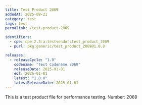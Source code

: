 ```yaml
---
title: Test Product 2069
addedAt: 2025-08-21
category: test
tags: test
permalink: /test-product-2069

identifiers:
  - cpe: cpe:2.3:a:testvendor:test_product_2069
  - purl: pkg:generic/test_product_2069@1.0.0

releases:
  - releaseCycle: "1.0"
    codename: "Test Codename 2069"
    releaseDate: 2025-01-01
    eol: 2026-01-01
    latest: "1.0.0"
    latestReleaseDate: 2025-01-01
---
```


This is a test product file for performance testing. Number: 2069
